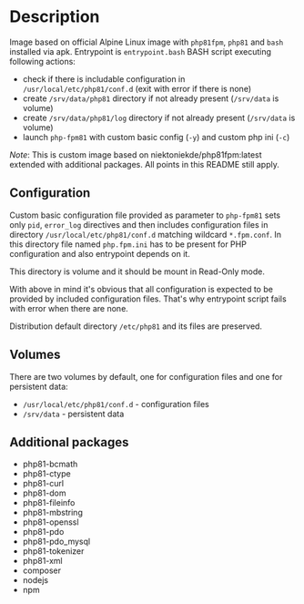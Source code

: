 # Description
Image based on official Alpine Linux image with ``php81fpm``, ``php81`` and ``bash`` installed via apk.
Entrypoint is ``entrypoint.bash`` BASH script executing following actions:
* check if there is includable configuration in ``/usr/local/etc/php81/conf.d`` (exit with error if there is none)
* create ``/srv/data/php81`` directory if not already present (``/srv/data`` is volume)
* create ``/srv/data/php81/log`` directory if not already present (``/srv/data`` is volume)
* launch ``php-fpm81`` with custom basic config (``-y``) and custom php ini (``-c``)

*Note*: This is custom image based on niektoniekde/php81fpm:latest extended with additional packages. All points in this README still apply. 

## Configuration
Custom basic configuration file provided as parameter to ``php-fpm81`` sets only
``pid``, ``error_log`` directives and then includes configuration files in directory ``/usr/local/etc/php81/conf.d`` matching wildcard ``*.fpm.conf``. In this directory file named ``php.fpm.ini`` has to be present for PHP configuration and also entrypoint depends on it. 

This directory is volume and it should be mount in Read-Only mode.

With above in mind it's obvious that all configuration is expected to be provided
by included configuration files. That's why entrypoint script fails with error
when there are none.

Distribution default directory ``/etc/php81`` and its files are preserved.

## Volumes
There are two volumes by default, one for configuration files and one for persistent data:
* ``/usr/local/etc/php81/conf.d`` - configuration files
* ``/srv/data`` - persistent data

## Additional packages
* php81-bcmath
* php81-ctype 
* php81-curl
* php81-dom 
* php81-fileinfo
* php81-mbstring
* php81-openssl
* php81-pdo
* php81-pdo_mysql
* php81-tokenizer
* php81-xml
* composer
* nodejs
* npm
